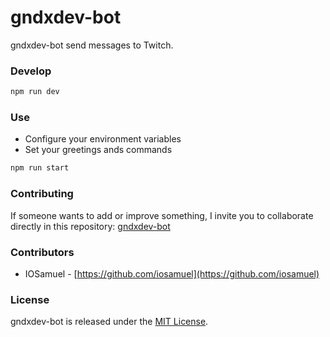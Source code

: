 # gndxdev-bot

gndxdev-bot send messages to Twitch.

### Develop

```bash
npm run dev
```

### Use

- Configure your environment variables
- Set your greetings ands commands

```bash
npm run start
```

### Contributing
If someone wants to add or improve something, I invite you to collaborate directly in this repository: [gndxdev-bot](https://github.com/gndx/gndxdev-bot/)

### Contributors

- IOSamuel - [https://github.com/iosamuel](https://github.com/iosamuel)

### License
gndxdev-bot is released under the [MIT License](https://opensource.org/licenses/MIT).
